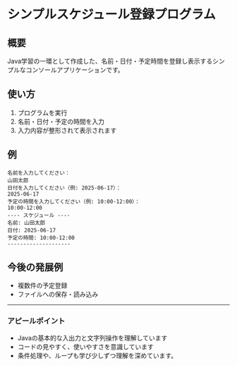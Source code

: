 # シンプルスケジュール登録プログラム

## 概要
Java学習の一環として作成した、名前・日付・予定時間を登録し表示するシンプルなコンソールアプリケーションです。

## 使い方

1. プログラムを実行
2. 名前・日付・予定の時間を入力
3. 入力内容が整形されて表示されます

## 例

```
名前を入力してください：
山田太郎
日付を入力してください（例: 2025-06-17）：
2025-06-17
予定の時間を入力してください（例: 10:00-12:00）：
10:00-12:00
---- スケジュール ----
名前: 山田太郎
日付: 2025-06-17
予定の時間: 10:00-12:00
--------------------
```

## 今後の発展例
- 複数件の予定登録
- ファイルへの保存・読み込み

---

### アピールポイント
- Javaの基本的な入出力と文字列操作を理解しています
- コードの見やすく、使いやすさを意識しています
- 条件処理や、ループも学び少しずつ理解を深めています。
